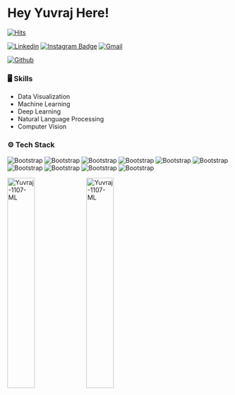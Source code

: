 # Hey Yuvraj Here!

[![Hits](https://hits.seeyoufarm.com/api/count/incr/badge.svg?url=https%3A%2F%2Fgithub.com%2FYuvraj-1107-ML%2FYuvraj-1107-ML&count_bg=%2379C83D&title_bg=%23555555&icon=&icon_color=%23E7E7E7&title=Profile+Views&edge_flat=false)](https://hits.seeyoufarm.com)

[![Linkedin](https://img.shields.io/badge/-LinkedIn-blue?style=flat&logo=Linkedin&logoColor=white)](https://www.linkedin.com/in/https://www.linkedin.com/in/yuvraj-dawande-12156b245//)
[![Instagram Badge](https://img.shields.io/badge/-Instagram-purple?logo=instagram&logoColor=white&link=https://instagram.com/yuvi____can/)](https://www.instagram.com/yuvi____can)
[![Gmail](https://img.shields.io/badge/-Gmail-c14438?style=flat&logo=Gmail&logoColor=white)](mailto:yuvrajdawande373@gmail.com)

[![Github](https://img.shields.io/github/followers/Yuvraj-1107-ML?label=Follow&style=social)](https://github.com/Yuvraj-1107-ML)




### 🖥 Skills
- Data Visualization 
- Machine Learning
- Deep Learning
- Natural Language Processing
- Computer Vision
### ⚙️ Tech Stack

![Bootstrap](https://img.shields.io/badge/-Python-05122A?style=flat-square&logo=Python&color=353535) ![Bootstrap](https://img.shields.io/badge/-Scikit%20Learn-05122A?style=flat-square&logo=Scikit-Learn&color=353535) ![Bootstrap](https://img.shields.io/badge/-MongoDB-05122A?style=flat-square&logo=MongoDB&color=353535) ![Bootstrap](https://img.shields.io/badge/-MySQL-05122A?style=flat-square&logo=MySQL&color=353535) ![Bootstrap](https://img.shields.io/badge/-Pandas-05122A?style=flat-square&logo=Pandas&color=353535) ![Bootstrap](https://img.shields.io/badge/-Numpy-05122A?style=flat-square&logo=Numpy&color=353535) ![Bootstrap](https://img.shields.io/badge/-Matplotlib-05122A?style=flat-square&logo=Matplotlib&color=353535) ![Bootstrap](https://img.shields.io/badge/-Flask-05122A?style=flat-square&logo=Flask&color=353535) ![Bootstrap](https://img.shields.io/badge/-Django-05122A?style=flat-square&logo=Django&color=353535) ![Bootstrap](https://img.shields.io/badge/-Visual%20Studio%20Code-05122A?style=flat-square&logo=Visual-Studio-Code&color=353535)

<div>
  <img width="35%" align="left" src="https://github-readme-stats.vercel.app/api/top-langs?username=Yuvraj-1107-ML&show_icons=true&locale=en&layout=compact" alt="Yuvraj-1107-ML" />
  <img width="35%"  src="https://github-readme-streak-stats.herokuapp.com/?user=Yuvraj-1107-ML&" alt="Yuvraj-1107-ML" />
</div>


